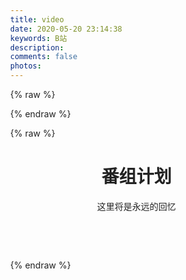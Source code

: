 ```yaml
---
title: video
date: 2020-05-20 23:14:38
keywords: B站
description: 
comments: false
photos: 
---
```

{% raw %}
<script>
  var videos = [
    {
      img: 'https://lain.bgm.tv/pic/cover/l/0e/1e/218971_2y351.jpg',
      title: '朝花夕誓——于离别之朝束起约定之花',
      status: '已追完',
      progress: 100,
      jp: 'さよならの朝に約束の花をかざろう',
      time: '放送时间: 2018-02-24 SUN.',
      desc: ' 住在远离尘嚣的土地，一边将每天的事情编织成名为希比欧的布，一边静静生活的伊欧夫人民。在15岁左右外表就停止成长，拥有数百年寿命的他们，被称为“离别的一族”，并被视为活着的传说。没有双亲的伊欧夫少女玛奇亚，过着被伙伴包围的平稳日子，却总感觉“孤身一人”。他们的这种日常，一瞬间就崩溃消失。追求伊欧夫的长寿之血，梅萨蒂军乘坐着名为雷纳特的古代兽发动了进攻。在绝望与混乱之中，伊欧夫的第一美女蕾莉亚被梅萨蒂带走，而玛奇亚暗恋的少年克里姆也失踪了。玛奇亚虽然总算逃脱了，却失去了伙伴和归去之地……。'
    },
    {
      img : 'https://lain.bgm.tv/pic/cover/l/0e/1e/218971_2y351.jpg',
      title: '朝花夕誓——于离别之朝束起约定之花',
      status: '已追完',
      progress: 100,
      jp: 'さよならの朝に約束の花をかざろう',
      time: '2018-02-24 SUN.',
      desc: ' 住在远离尘嚣的土地，一边将每天的事情编织成名为希比欧的布，一边静静生活的伊欧夫人民。在15岁左右外表就停止成长，拥有数百年寿命的他们，被称为“离别的一族”，并被视为活着的传说。没有双亲的伊欧夫少女玛奇亚，过着被伙伴包围的平稳日子，却总感觉“孤身一人”。他们的这种日常，一瞬间就崩溃消失。追求伊欧夫的长寿之血，梅萨蒂军乘坐着名为雷纳特的古代兽发动了进攻。在绝望与混乱之中，伊欧夫的第一美女蕾莉亚被梅萨蒂带走，而玛奇亚暗恋的少年克里姆也失踪了。玛奇亚虽然总算逃脱了，却失去了伙伴和归去之地……。'
    }
  ]
</script>
{% endraw %}

{% raw %}
  <style>.should-ellipsis{overflow:hidden;text-overflow:ellipsis;white-space:nowrap;width:95%;}.should-ellipsis-full{overflow:hidden;text-overflow:ellipsis;white-space:nowrap;width:100%;}.should-ellipsis i{position:absolute;right:24px;}.grey-text{color:#9e9e9e !important}.grey-text.text-darken-4{color:#212121 !important}html{line-height:1.15;-ms-text-size-adjust:100%;-webkit-text-size-adjust:100%}body{margin:0}img{border-style:none}progress{display:inline-block;vertical-align:baseline}::-webkit-file-upload-button{-webkit-appearance:button;font:inherit}html{-webkit-box-sizing:border-box;box-sizing:border-box}*,*:before,*:after{-webkit-box-sizing:inherit;box-sizing:inherit}ul:not(.browser-default){padding-left:0;list-style-type:none}ul:not(.browser-default)>li{list-style-type:none}.card{-webkit-box-shadow:0 2px 2px 0 rgba(0,0,0,0.14),0 3px 1px -2px rgba(0,0,0,0.12),0 1px 5px 0 rgba(0,0,0,0.2);box-shadow:0 2px 2px 0 rgba(0,0,0,0.14),0 3px 1px -2px rgba(0,0,0,0.12),0 1px 5px 0 rgba(0,0,0,0.2)}.hoverable{-webkit-transition:-webkit-box-shadow .25s;transition:-webkit-box-shadow .25s;transition:box-shadow .25s;transition:box-shadow .25s,-webkit-box-shadow .25s}.hoverable:hover{-webkit-box-shadow:0 8px 17px 0 rgba(0,0,0,0.2),0 6px 20px 0 rgba(0,0,0,0.19);box-shadow:0 8px 17px 0 rgba(0,0,0,0.2),0 6px 20px 0 rgba(0,0,0,0.19)}i{line-height:inherit}i.right{float:right;margin-left:15px}.bangumi .right{float:right !important}.material-icons{text-rendering:optimizeLegibility;-webkit-font-feature-settings:'liga';-moz-font-feature-settings:'liga';font-feature-settings:'liga'}.row{margin-left:auto;margin-right:auto;margin-bottom:20px}.row:after{content:"";display:table;clear:both}.row .col{float:left;-webkit-box-sizing:border-box;box-sizing:border-box;padding:0 .75rem;min-height:1px}.row .col.s12{width:100%;margin-left:auto;left:auto;right:auto}@media only screen and (min-width:601px){.row .col.m6{width:50%;margin-left:auto;left:auto;right:auto}}html{line-height:1.5;font-family:-apple-system,BlinkMacSystemFont,"Segoe UI",Roboto,Oxygen-Sans,Ubuntu,Cantarell,"Helvetica Neue",sans-serif;font-weight:normal;color:rgba(0,0,0,0.87)}@media only screen and (min-width:0){html{font-size:14px}}@media only screen and (min-width:992px){html{font-size:14.5px}}@media only screen and (min-width:1200px){html{font-size:15px}}.card{position:relative;margin:.5rem 0 1rem 0;background-color:#fff;-webkit-transition:-webkit-box-shadow .25s;transition:-webkit-box-shadow .25s;transition:box-shadow .25s;transition:box-shadow .25s,-webkit-box-shadow .25s;border-radius:2px}.card .card-title{font-size:24px;font-weight:300}.card .card-title.activator{cursor:pointer}.card .card-image{position:relative}.card .card-image img{display:block;border-radius:2px 2px 0 0;position:relative;left:0;right:0;top:0;bottom:0;width:100%}.card .card-content{padding:24px;border-radius:0 0 2px 2px}.card .card-content p{margin:0}.card .card-content .card-title{display:block;line-height:32px;margin-bottom:8px}.card .card-content .card-title i{line-height:32px}.card .card-reveal{padding:24px;position:absolute;background-color:#fff;width:100%;overflow-y:auto;left:0;top:100%;height:100%;z-index:3;display:none}.card .card-reveal .card-title{cursor:pointer;display:block}.waves-effect{position:relative;cursor:pointer;display:inline-block;overflow:hidden;-webkit-user-select:none;-moz-user-select:none;-ms-user-select:none;user-select:none;-webkit-tap-highlight-color:transparent;vertical-align:middle;z-index:1;-webkit-transition:.3s ease-out;transition:.3s ease-out}.waves-effect img{position:relative;z-index:-1}.waves-block{display:block}::-webkit-input-placeholder{color:#d1d1d1}::-moz-placeholder{color:#d1d1d1}:-ms-input-placeholder{color:#d1d1d1}::-ms-input-placeholder{color:#d1d1d1}[type="radio"]:not(:checked){position:absolute;opacity:0;pointer-events:none}[type="radio"]:not(:checked)+span{position:relative;padding-left:35px;cursor:pointer;display:inline-block;height:25px;line-height:25px;font-size:1rem;-webkit-transition:.28s ease;transition:.28s ease;-webkit-user-select:none;-moz-user-select:none;-ms-user-select:none;user-select:none}[type="radio"]:not(:checked)+span:before,[type="radio"]:not(:checked)+span:after{border-radius:50%}[type="radio"]:not(:checked)+span:before,[type="radio"]:not(:checked)+span:after{border:2px solid #5a5a5a}[type="radio"]:not(:checked)+span:after{-webkit-transform:scale(0);transform:scale(0)}[type="checkbox"]:not(:checked){position:absolute;opacity:0;pointer-events:none}[type="checkbox"]:not(:checked):disabled+span:not(.lever):before{border:none;background-color:rgba(0,0,0,0.42)}[type="checkbox"].filled-in:not(:checked)+span:not(.lever):before{width:0;height:0;border:3px solid transparent;left:6px;top:10px;-webkit-transform:rotateZ(37deg);transform:rotateZ(37deg);-webkit-transform-origin:100% 100%;transform-origin:100% 100%}[type="checkbox"].filled-in:not(:checked)+span:not(.lever):after{height:20px;width:20px;background-color:transparent;border:2px solid #5a5a5a;top:0px;z-index:0}input[type=checkbox]:not(:disabled) ~ .lever:active:before,input[type=checkbox]:not(:disabled).tabbed:focus ~ .lever::before{-webkit-transform:scale(2.4);transform:scale(2.4);background-color:rgba(0,0,0,0.08)}input[type=range].focused:focus:not(.active)::-webkit-slider-thumb{-webkit-box-shadow:0 0 0 10px rgba(38,166,154,0.26);box-shadow:0 0 0 10px rgba(38,166,154,0.26)}input[type=range].focused:focus:not(.active)::-moz-range-thumb{box-shadow:0 0 0 10px rgba(38,166,154,0.26)}input[type=range].focused:focus:not(.active)::-ms-thumb{box-shadow:0 0 0 10px rgba(38,166,154,0.26)}
  </style>
  <header class="page-header"><h1 class="cat-title">番组计划</h1> <span class="cat-des"><p>这里将是永远的回忆</p> </span></header>
  <div class="bangumi">
    <div class="row" id="rootRow">
    </div>
  </div>
  <script>
  window.onload = function(){
    videos.forEach(function(video, i){
      $('#rootRow').append(`<div class="col s12 m6" id="bangumi-218971">
        <div class="card hoverable" style="overflow: visible;">
          <div class="card-image waves-effect waves-block waves-light">
            <div class="activator itempic lazyload" style="background-image: url(${video.img});" data-src="${video.img}">
            </div>
          </div>
          <div class="card-content">
            <div class="card-title should-ellipsis activator grey-text text-darken-4">
              ${video.title}<i class="fa fa-commenting-o right"></i>
            </div>
            <p class="should-ellipsis-full">
            ${video.jp}</p>
            <ul class="skill-list">
              <li class="skill">
                <div>
                ${video.status}</div>
                <progress class="skill-1" max="100" value="${video.progress}">
                </progress>
              </li>
            </ul>
          </div>
          <div class="card-reveal" style="display: none; transform: translateY(0%);">
            <span class="card-title grey-text text-darken-4">
              ${video.title}<i class="fa fa-close right"></i>
            </span>
            <span>
              ${video.jp}<br>
            </span>
            <span>
              放送时间: ${video.time}<span>
                <p>${video.desc}</p>
                <ul class="skill-list">
                  <li class="skill">
                    <div>
                    ${video.status}</div>
                    <progress class="skill-1" max="100" value="${video.progress}">
                    </progress>
                  </li>
                </ul>
              </span>
            </span>
          </div>
        </div>
      </div>`)
    })
  }
  </script>
{% endraw %}